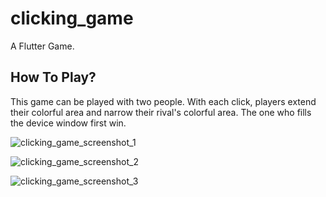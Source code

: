 # clicking_game

A Flutter Game.

## How To Play?

This game can be played with two people. With each click, players extend their colorful area and narrow their rival's colorful area.
The one who fills the device window first win.

![clicking_game_screenshot_1](https://github.com/GizemGoksu/ClickingGame/assets/102183115/a6f5b69a-6416-4ca6-bd55-3d953491a376)

![clicking_game_screenshot_2](https://github.com/GizemGoksu/ClickingGame/assets/102183115/17884d54-5a98-41ef-870e-57334ba2d03f)

![clicking_game_screenshot_3](https://github.com/GizemGoksu/ClickingGame/assets/102183115/e55d1c7b-ae63-461a-af89-1712d1ab8b8e)
